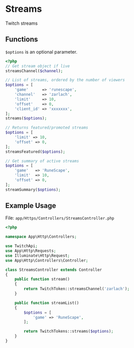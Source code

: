 # Streams

Twitch streams

## Functions

```$options``` is an optional parameter.

```php
<?php
// Get stream object if live
streamsChannel($channel);

// List of streams, ordered by the number of viewers
$options = [
    'game'      => 'runescape',
    'channel'   => 'zarlach',
    'limit'     => 10,
    'offset'    => 0,
    'client_id' => 'xxxxxxx',
];
streams($options);

// Returns featured/promoted streams
$options = [
    'limit' => 10,
    'offset' => 0,
];
streamsFeatured($options);

// Get summary of active streams
$options = [
    'game'   => 'RuneScape',
    'limit'  => 10,
    'offset' => 0,
];
streamSummary($options);

```

## Example Usage

File: ```app/Https/Controllers/StreamsController.php```

```php
<?php

namespace App\Http\Controllers;

use TwitchApi;
use App\Http\Requests;
use Illuminate\Http\Request;
use App\Http\Controllers\Controller;

class StreamsController extends Controller
{
    public function stream()
    {
        return TwitchToken::streamsChannel('zarlach');
    }

    public function streamList()
    {
        $options = [
            'game' => 'RuneScape',
        ];

        return TwitchTokens::streams($options);
    }
}
```
